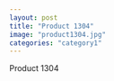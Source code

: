 ```yaml
---
layout: post
title: "Product 1304"
image: "product1304.jpg"
categories: "category1"
---
```

Product 1304
